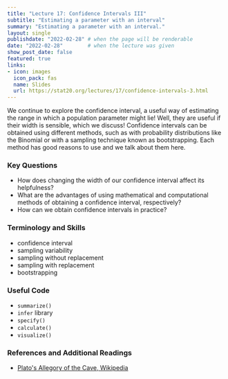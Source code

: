 ```yaml
---
title: "Lecture 17: Confidence Intervals III"
subtitle: "Estimating a parameter with an interval"
summary: "Estimating a parameter with an interval."
layout: single
publishdate: "2022-02-28" # when the page will be renderable
date: "2022-02-28"        # when the lecture was given
show_post_date: false
featured: true
links:
- icon: images
  icon_pack: fas
  name: Slides
  url: https://stat20.org/lectures/17/confidence-intervals-3.html
---
```


We continue to explore the confidence interval, a useful way of estimating the range in which a population parameter might lie! Well, they are useful if their width is sensible, which we discuss! Confidence intervals can be obtained using different methods, such as with probability distributions like the Binomial or with a sampling technique known as bootstrapping. Each method has good reasons to use and we talk about them here.  

### Key Questions

- How does changing the width of our confidence interval affect its helpfulness?
- What are the advantages of using mathematical and computational methods of obtaining a confidence interval, respectively?
- How can we obtain confidence intervals in practice?

### Terminology and Skills

- confidence interval
- sampling variability
- sampling without replacement
- sampling with replacement
- bootstrapping

### Useful Code

- `summarize()`
- `infer` library
- `specify()`
- `calculate()`
- `visualize()`

### References and Additional Readings

- [Plato's Allegory of the Cave, Wikipedia](https://en.wikipedia.org/wiki/Allegory_of_the_cave)
